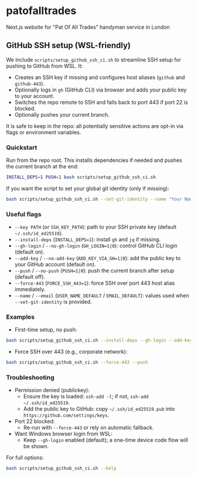 # patofalltrades
 Next.js website for "Pat Of All Trades" handyman service in London

## GitHub SSH setup (WSL-friendly)

We include `scripts/setup_github_ssh_ci.sh` to streamline SSH setup for pushing to GitHub from WSL. It:
- Creates an SSH key if missing and configures host aliases (`github` and `github-443`).
- Optionally logs in `gh` (GitHub CLI) via browser and adds your public key to your account.
- Switches the repo remote to SSH and falls back to port 443 if port 22 is blocked.
- Optionally pushes your current branch.

It is safe to keep in the repo: all potentially sensitive actions are opt-in via flags or environment variables.

### Quickstart

Run from the repo root. This installs dependencies if needed and pushes the current branch at the end:
```bash
INSTALL_DEPS=1 PUSH=1 bash scripts/setup_github_ssh_ci.sh
```

If you want the script to set your global git identity (only if missing):
```bash
bash scripts/setup_github_ssh_ci.sh --set-git-identity --name "Your Name" --email you@example.com
```

### Useful flags
- `--key PATH` (or `SSH_KEY_PATH`): path to your SSH private key (default `~/.ssh/id_ed25519`).
- `--install-deps` (`INSTALL_DEPS=1`): install `gh` and `jq` if missing.
- `--gh-login` / `--no-gh-login` (`GH_LOGIN=1|0`): control GitHub CLI login (default on).
- `--add-key` / `--no-add-key` (`ADD_KEY_VIA_GH=1|0`): add the public key to your GitHub account (default on).
- `--push` / `--no-push` (`PUSH=1|0`): push the current branch after setup (default off).
- `--force-443` (`FORCE_SSH_443=1`): force SSH over port 443 host alias immediately.
- `--name` / `--email` (`USER_NAME_DEFAULT` / `EMAIL_DEFAULT`): values used when `--set-git-identity` is provided.

### Examples
- First-time setup, no push:
```bash
bash scripts/setup_github_ssh_ci.sh --install-deps --gh-login --add-key
```
- Force SSH over 443 (e.g., corporate network):
```bash
bash scripts/setup_github_ssh_ci.sh --force-443 --push
```

### Troubleshooting
- Permission denied (publickey):
  - Ensure the key is loaded: `ssh-add -l`; if not, `ssh-add ~/.ssh/id_ed25519`.
  - Add the public key to GitHub: copy `~/.ssh/id_ed25519.pub` into `https://github.com/settings/keys`.
- Port 22 blocked:
  - Re-run with `--force-443` or rely on automatic fallback.
- Want Windows browser login from WSL:
  - Keep `--gh-login` enabled (default); a one-time device code flow will be shown.

For full options:
```bash
bash scripts/setup_github_ssh_ci.sh --help
```
